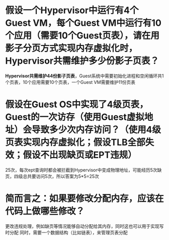 # 假设一个Hypervisor中运行有4个Guest VM，每个Guest VM中运行有10个应用（需要10个Guest页表），请在用影子分页方式实现内存虚拟化时，Hypervisor共需维护多少份影子页表？

**Hypervisor共需维护44份影子页表**，Guest系统中需要初始化进程和空闲循环共1个页表，10个应用需要10个页表，一个Guest VM需要维护11份页表



# 假设在Guest OS中实现了4级页表，Guest的一次访存（使用Guest虚拟地址）会导致多少次内存访问？（使用4级页表实现内存虚拟化；假设TLB全部失效；假设不出现缺页或EPT违规）

25次，每次ept查询时都会被拦截到Hypervisor中变成物理地址，可能经历5次缺页，四级总共要访问5次，所以答案为5*5=25次



# 简而言之：如果要修改分配内存，应该在代码上做哪些修改？

更改违规处理，例如缺页等情况能够自动分配给其内存，同时这也可以用于实现写时分配
同时，需要一个数据结构（比如链表），来管理页表分配

